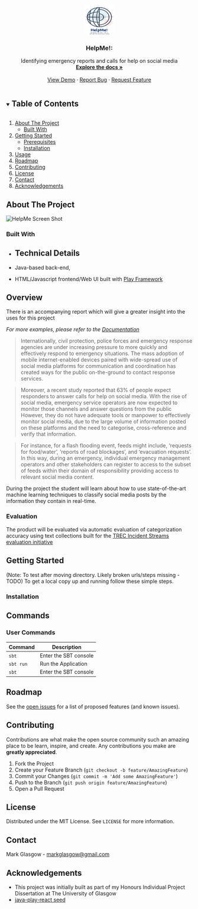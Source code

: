 


<!-- PROJECT LOGO -->
<br />
<p align="center">
  <a href="https://github.com/glasgowm148/helpme">
    <img src="/0-data/raw/img/logo.png" alt="Logo" width="80" height="80">
  </a>

  <h3 align="center">HelpMe!: </h3>

  <p align="center">
    Identifying emergency reports and calls for help on social media
    <br />
    <a href="https://github.com/glasgowm148/HelpMe/tree/main/HelpMe/data/docs"><strong>Explore the docs »</strong></a>
    <br />
    <br />
    <a href="https://github.com/glasgowm148/HelpMe/data/demo">View Demo</a>
    ·
    <a href="https://github.com/glasgowm148/HelpMe/issues">Report Bug</a>
    ·
    <a href="https://github.com/glasgowm148/HelpMe/issues">Request Feature</a>
  </p>
</p>



<!-- TABLE OF CONTENTS -->
<details open="open">
  <summary><h2 style="display: inline-block">Table of Contents</h2></summary>
  <ol>
    <li>
      <a href="#about-the-project">About The Project</a>
      <ul>
        <li><a href="#built-with">Built With</a></li>
      </ul>
    </li>
    <li>
      <a href="#getting-started">Getting Started</a>
      <ul>
        <li><a href="#prerequisites">Prerequisites</a></li>
        <li><a href="#installation">Installation</a></li>
      </ul>
    </li>
    <li><a href="#usage">Usage</a></li>
    <li><a href="#roadmap">Roadmap</a></li>
    <li><a href="#contributing">Contributing</a></li>
    <li><a href="#license">License</a></li>
    <li><a href="#contact">Contact</a></li>
    <li><a href="#acknowledgements">Acknowledgements</a></li>
  </ol>
</details>



<!-- ABOUT THE PROJECT -->
## About The Project

![HelpMe Screen Shot](HelpMe/data/img/screenshot.png)


### Built With

* ## Technical Details

* Java-based back-end, 
* HTML/Javascript frontend/Web UI built with [Play Framework](https://www.playframework.com/)



## Overview


There is an accompanying report which will give a greater insight into the uses for this project

_For more examples, please refer to the [Documentation](https://github.com/glasgowm148/HelpMe/HelpMe/docs)_

> Internationally, civil protection, police forces and emergency response agencies are under increasing pressure to more quickly and effectively respond to emergency situations. The mass adoption of mobile internet-enabled devices paired with wide-spread use of social media platforms for communication and coordination has created ways for the public on-the-ground to contact response services.

> Moreover, a recent study reported that 63% of people expect responders to answer calls for help on social media. With the rise of social media, emergency service operators are now expected to monitor those channels and answer questions from the public However, they do not have adequate tools or manpower to effectively monitor social media, due to the large volume of information posted on these platforms and the need to categorise, cross-reference and verify that information.

> For instance, for a flash flooding event, feeds might include, ‘requests for food/water’, ‘reports of road blockages’, and ‘evacuation requests’. In this way, during an emergency, individual emergency management operators and other stakeholders can register to access to the subset of feeds within their domain of responsibility providing access to relevant social media content.

During the project the student will learn about how to use state-of-the-art machine learning techniques to classify social media posts by the information they contain in real-time.

### Evaluation

The product will be evaluated via automatic evaluation of categorization accuracy using text collections built for the [TREC Incident Streams evaluation initiative](http://dcs.gla.ac.uk/~richardm/TREC_IS/)


<!-- GETTING STARTED -->
## Getting Started
(Note: To test after moving directory. Likely broken urls/steps missing - TODO)
To get a local copy up and running follow these simple steps.

### Installation


<!-- USAGE EXAMPLES -->
## Commands

### User Commands

| Command     | Description |
| ----------- | ----------- |
| `sbt`       | Enter the SBT console |
| `sbt run`   | Run the Application |
| `sbt`       | Enter the SBT console |


<!-- ROADMAP -->
## Roadmap

See the [open issues](https://github.com/glasgowm148/HelpMe/issues) for a list of proposed features (and known issues).



<!-- CONTRIBUTING -->
## Contributing

Contributions are what make the open source community such an amazing place to be learn, inspire, and create. Any contributions you make are **greatly appreciated**.

1. Fork the Project
2. Create your Feature Branch (`git checkout -b feature/AmazingFeature`)
3. Commit your Changes (`git commit -m 'Add some AmazingFeature'`)
4. Push to the Branch (`git push origin feature/AmazingFeature`)
5. Open a Pull Request



<!-- LICENSE -->
## License

Distributed under the MIT License. See `LICENSE` for more information.



<!-- CONTACT -->
## Contact

Mark Glasgow - markglasgow@gmail.com


<!-- ACKNOWLEDGEMENTS -->
## Acknowledgements

* This project was initially built as part of my Honours Individual Project Dissertation at The University of Glasgow
* [java-play-react seed](https://github.com/yohangz/java-play-react-seed)



<!-- MARKDOWN LINKS & IMAGES -->
<!-- https://www.markdownguide.org/basic-syntax/#reference-style-links -->
[contributors-shield]: https://img.shields.io/github/contributors/glasgowm148/HelpMe.svg?style=for-the-badge
[contributors-url]: https://github.com/glasgowm148/HelpMe/graphs/contributors
[forks-shield]: https://img.shields.io/github/forks/glasgowm148/HelpMe.svg?style=for-the-badge
[forks-url]: https://github.com/glasgowm148/HelpMe/network/members
[stars-shield]: https://img.shields.io/github/stars/glasgowm148/HelpMe.svg?style=for-the-badge
[stars-url]: https://github.com/glasgowm148/HelpMe/stargazers
[issues-shield]: https://img.shields.io/github/issues/othneildrew/Best-README-Template.svg?style=for-the-badge
[issues-url]: https://github.com/glasgowm148/HelpMe/issues
[license-shield]: https://img.shields.io/github/license/othneildrew/Best-README-Template.svg?style=for-the-badge
[license-url]: https://github.com/glasgowm148/HelpMe/blob/master/LICENSE.txt
[linkedin-shield]: https://img.shields.io/badge/-LinkedIn-black.svg?style=for-the-badge&logo=linkedin&colorB=555
[linkedin-url]: https://www.linkedin.com/in/glasgowmark/